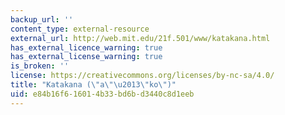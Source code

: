 ```yaml
---
backup_url: ''
content_type: external-resource
external_url: http://web.mit.edu/21f.501/www/katakana.html
has_external_licence_warning: true
has_external_license_warning: true
is_broken: ''
license: https://creativecommons.org/licenses/by-nc-sa/4.0/
title: "Katakana (\"a\"\u2013\"ko\")"
uid: e84b16f6-1601-4b33-bd6b-d3440c8d1eeb
---
```

